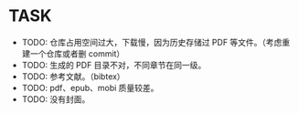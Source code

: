 # TASK

* TODO: 仓库占用空间过大，下载慢，因为历史存储过 PDF 等文件。（考虑重建一个仓库或者删 commit）
* TODO: 生成的 PDF 目录不对，不同章节在同一级。
* TODO: 参考文献。（bibtex）
* TODO: pdf、epub、mobi 质量较差。
* TODO: 没有封面。
